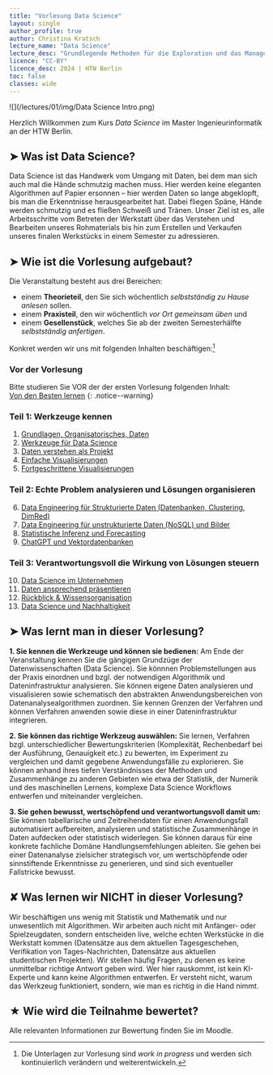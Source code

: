 ```yaml
---
title: "Vorlesung Data Science"
layout: single
author_profile: true
author: Christina Kratsch
lecture_name: "Data Science"
lecture_desc: "Grundlegende Methoden für die Exploration und das Management von Daten."
licence: "CC-BY"
licence_desc: 2024 | HTW Berlin 
toc: false
classes: wide
---
```


![](/lectures/01/img/Data Science Intro.png)

Herzlich Willkommen zum Kurs <em>Data Science</em> im Master Ingenieurinformatik an der HTW Berlin.

## ➤ Was ist Data Science?

Data Science ist das Handwerk vom Umgang mit Daten, bei dem man sich auch mal die Hände schmutzig machen muss. Hier werden keine eleganten Algorithmen auf Papier ersonnen – hier werden Daten so lange abgeklopft, bis man die Erkenntnisse herausgearbeitet hat. Dabei fliegen Späne, Hände werden schmutzig und es fließen Schweiß und Tränen. Unser Ziel ist es, alle Arbeitsschritte vom Betreten der Werkstatt über das Verstehen und Bearbeiten unseres Rohmaterials bis hin zum Erstellen und Verkaufen unseres finalen Werkstücks in einem Semester zu adressieren. 

## ➤ Wie ist die Vorlesung aufgebaut?

Die Veranstaltung besteht aus drei Bereichen:

* einem **Theorieteil**, den Sie sich wöchentlich *selbstständig zu Hause anlesen* sollen.
* einem **Praxisteil**, den wir  wöchentlich *vor Ort gemeinsam üben* und
* einem **Gesellenstück**, welches Sie ab der zweiten Semesterhälfte *selbstständig anfertigen*.

Konkret werden wir uns mit folgenden Inhalten beschäftigen:[^1]

[^1]: Die Unterlagen zur Vorlesung sind *work in progress* und werden sich kontinuierlich verändern und weiterentwickeln.

### Vor der Vorlesung

Bitte studieren Sie VOR der der ersten Vorlesung folgenden Inhalt: <br>
[Von den Besten lernen](/modules/ex-bahn-ds/bahn.md)
{: .notice--warning}


### Teil 1: Werkzeuge kennen

1. [Grundlagen, Organisatorisches, Daten](lectures/01/01.md)
2. [Werkzeuge für Data Science](lectures/02/02.md)
3. [Daten  verstehen als Projekt](lectures/03/03.md)
4. [Einfache Visualisierungen](lectures/04/04.md)
5. [Fortgeschrittene Visualisierungen](lectures/05/05.md)

### Teil 2: Echte Problem analysieren und Lösungen organisieren

6. [Data Engineering für Strukturierte Daten (Datenbanken, Clustering, DimRed)](lectures/06/06.md)
7. [Data Engineering für unstrukturierte Daten (NoSQL) und Bilder](lectures/07/07.md)
8. [Statistische Inferenz und Forecasting](lectures/08/08.md)
9. [ChatGPT und Vektordatenbanken](lectures/09/09.md)

### Teil 3: Verantwortungsvoll die Wirkung von Lösungen steuern

10. [Data Science im Unternehmen](lectures/10/10.md)
11. [Daten ansprechend präsentieren](lectures/11/11.md)
12.	[Rückblick & Wissensorganisation](lectures/12/12.md)
13. [Data Science und Nachhaltigkeit](lectures/13/13.md)





## ➤ Was lernt man in dieser Vorlesung?

**1. Sie kennen die Werkzeuge und können sie bedienen:** Am Ende der Veranstaltung kennen Sie die gängigen Grundzüge der Datenwissenschaften (Data Science). Sie könnnen Problemstellungen aus der Praxis einordnen und bzgl. der notwendigen Algorithmik und Dateninfrastruktur analysieren. Sie können eigene Daten analysieren und visualisieren sowie schematisch den abstrakten Anwendungsbereichen von Datenanalysealgorithmen zuordnen. Sie kennen Grenzen der Verfahren und können Verfahren anwenden sowie diese in einer Dateninfrastruktur integrieren.

**2. Sie können das richtige Werkzeug auswählen:** Sie lernen,  Verfahren bzgl. unterschiedlicher Bewertungskriterien (Komplexität, Rechenbedarf bei der Ausführung, Genauigkeit etc.) zu bewerten, im Experiment zu vergleichen und damit gegebene Anwendungsfälle zu explorieren. Sie können anhand ihres tiefen Verständnisses der Methoden und Zusammenhänge zu anderen Gebieten wie etwa der Statistik, der Numerik und des maschinellen Lernens, komplexe Data Science 
Workflows entwerfen und miteinander vergleichen. 

**3. Sie gehen bewusst, wertschöpfend und verantwortungsvoll damit um:** Sie können tabellarische und Zeitreihendaten für einen Anwendungsfall automatisiert aufbereiten, analysieren und statistische Zusammenhänge in Daten aufdecken oder statistisch widerlegen. Sie können daraus für eine konkrete fachliche Domäne Handlungsemfehlungen ableiten. Sie gehen bei einer Datenanalyse zielsicher strategisch vor, um wertschöpfende oder sinnstiftende Erkenntnisse zu generieren, und sind sich eventueller Fallstricke bewusst.

## ✘ Was lernen wir NICHT in dieser Vorlesung?

Wir beschäftigen uns wenig mit Statistik und Mathematik und nur unwesentlich mit Algorithmen. Wir arbeiten auch nicht mit Anfänger- oder Spielzeugdaten, sondern entscheiden live, welche echten Werkstücke in die Werkstatt kommen (Datensätze aus dem aktuellen Tagesgeschehen, Verifikation von Tages-Nachrichten, Datensätze aus aktuellen studentischen Projekten). Wir stellen häufig Fragen, zu denen es keine unmittelbar richtige Antwort geben wird. Wer hier rauskommt, ist kein KI-Experte und kann keine Algorithmen entwerfen. Er versteht nicht, warum das Werkzeug funktioniert, sondern, wie man es richtig in die Hand nimmt.


## ★ Wie wird die Teilnahme bewertet?

Alle relevanten Informationen zur Bewertung finden Sie im Moodle.